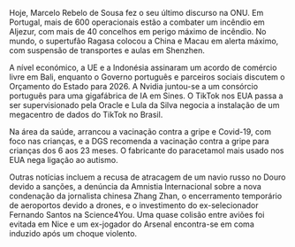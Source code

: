 Hoje, Marcelo Rebelo de Sousa fez o seu último discurso na ONU. Em Portugal, mais de 600 operacionais estão a combater um incêndio em Aljezur, com mais de 40 concelhos em perigo máximo de incêndio. No mundo, o supertufão Ragasa colocou a China e Macau em alerta máximo, com suspensão de transportes e aulas em Shenzhen.

A nível económico, a UE e a Indonésia assinaram um acordo de comércio livre em Bali, enquanto o Governo português e parceiros sociais discutem o Orçamento do Estado para 2026. A Nvidia juntou-se a um consórcio português para uma gigafábrica de IA em Sines. O TikTok nos EUA passa a ser supervisionado pela Oracle e Lula da Silva negocia a instalação de um megacentro de dados do TikTok no Brasil.

Na área da saúde, arrancou a vacinação contra a gripe e Covid-19, com foco nas crianças, e a DGS recomenda a vacinação contra a gripe para crianças dos 6 aos 23 meses. O fabricante do paracetamol mais usado nos EUA nega ligação ao autismo.

Outras notícias incluem a recusa de atracagem de um navio russo no Douro devido a sanções, a denúncia da Amnistia Internacional sobre a nova condenação da jornalista chinesa Zhang Zhan, o encerramento temporário de aeroportos devido a drones, e o investimento do ex-selecionador Fernando Santos na Science4You. Uma quase colisão entre aviões foi evitada em Nice e um ex-jogador do Arsenal encontra-se em coma induzido após um choque violento.
